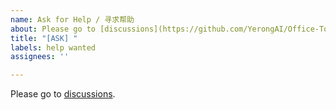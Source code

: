 ```yaml
---
name: Ask for Help / 寻求帮助
about: Please go to [discussions](https://github.com/YerongAI/Office-Tool/discussions).
title: "[ASK] "
labels: help wanted
assignees: ''

---
```


Please go to [discussions](https://github.com/YerongAI/Office-Tool/discussions).
